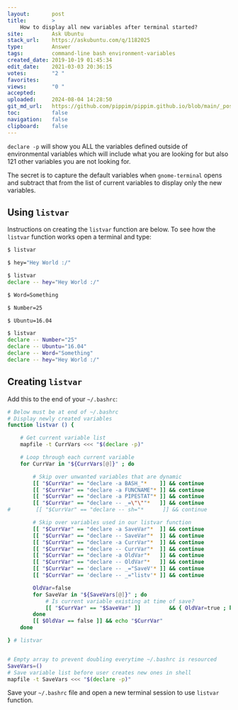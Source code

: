 ```yaml
---
layout:       post
title:        >
    How to display all new variables after terminal started?
site:         Ask Ubuntu
stack_url:    https://askubuntu.com/q/1182025
type:         Answer
tags:         command-line bash environment-variables
created_date: 2019-10-19 01:45:34
edit_date:    2021-03-03 20:36:15
votes:        "2 "
favorites:    
views:        "0 "
accepted:     
uploaded:     2024-08-04 14:28:50
git_md_url:   https://github.com/pippim/pippim.github.io/blob/main/_posts/2019/2019-10-19-How-to-display-all-new-variables-after-terminal-started_.md
toc:          false
navigation:   false
clipboard:    false
---
```


`declare -p` will show you ALL the variables defined outside of environmental variables which will include what you are looking for but also 121 other variables you are not looking for.

The secret is to capture the default variables when `gnome-terminal` opens and subtract that from the list of current variables to display only the new variables.



## Using `listvar`

Instructions on creating the `listvar` function are below. To see how the `listvar` function works open a terminal and type:

``` bash
$ listvar

$ hey="Hey World :/"

$ listvar
declare -- hey="Hey World :/"

$ Word=Something

$ Number=25

$ Ubuntu=16.04

$ listvar
declare -- Number="25"
declare -- Ubuntu="16.04"
declare -- Word="Something"
declare -- hey="Hey World :/"
```

## Creating `listvar`

Add this to the end of your `~/.bashrc`:

``` bash
# Below must be at end of ~/.bashrc
# Display newly created variables
function listvar () {

    # Get current variable list
    mapfile -t CurrVars <<< "$(declare -p)"

    # Loop through each current variable
    for CurrVar in "${CurrVars[@]}" ; do

        # Skip over unwanted variables that are dynamic
        [[ "$CurrVar" == "declare -a BASH_"*    ]] && continue
        [[ "$CurrVar" == "declare -a FUNCNAME"* ]] && continue
        [[ "$CurrVar" == "declare -a PIPESTAT"* ]] && continue
        [[ "$CurrVar" == "declare -- _=\"\""*   ]] && continue
#        [[ "$CurrVar" == "declare -- sh="*      ]] && continue

        # Skip over variables used in our listvar function
        [[ "$CurrVar" == "declare -a SaveVar"*  ]] && continue
        [[ "$CurrVar" == "declare -- SaveVar"*  ]] && continue
        [[ "$CurrVar" == "declare -a CurrVar"*  ]] && continue
        [[ "$CurrVar" == "declare -- CurrVar"*  ]] && continue
        [[ "$CurrVar" == "declare -a OldVar"*   ]] && continue
        [[ "$CurrVar" == "declare -- OldVar"*   ]] && continue
        [[ "$CurrVar" == 'declare -- _="SaveV'* ]] && continue
        [[ "$CurrVar" == 'declare -- _="listv'* ]] && continue

        OldVar=false
        for SaveVar in "${SaveVars[@]}" ; do
            # Is current variable existing at time of save?
            [[ "$CurrVar" == "$SaveVar" ]]         && { OldVar=true ; break ; }
        done
        [[ $OldVar == false ]] && echo "$CurrVar"
    done

} # listvar


# Empty array to prevent doubling everytime ~/.bashrc is resourced
SaveVars=()
# Save variable list before user creates new ones in shell
mapfile -t SaveVars <<< "$(declare -p)"
```

Save your `~/.bashrc` file and open a new terminal session to use `listvar` function.
